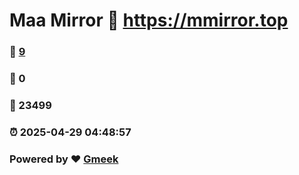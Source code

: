 # Maa Mirror :link: https://mmirror.top 
### :page_facing_up: [9](https://mmirror.top/tag.html) 
### :speech_balloon: 0 
### :hibiscus: 23499 
### :alarm_clock: 2025-04-29 04:48:57 
### Powered by :heart: [Gmeek](https://github.com/Meekdai/Gmeek)
